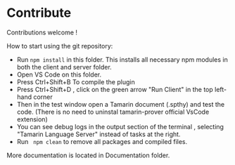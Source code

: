 #  Contribute

Contributions welcome !

How to start using the git repository:

- Run `npm install` in this folder. This installs all necessary npm modules in both the client and server folder. 
- Open VS Code on this folder.
- Press Ctrl+Shift+B To compile the plugin
- Press Ctrl+Shift+D , click on the green arrow "Run Client" in the top left-hand corner
- Then in the test window open a Tamarin document (.spthy) and test the code. (There is no need to uninstal tamarin-prover official VsCode extension)
- You can see debug logs in the output section of the terminal , selecting "Tamarin Language Server" instead of tasks at the right.
- Run ` npm clean` to remove all packages and compiled files.

More documentation is located in Documentation folder.